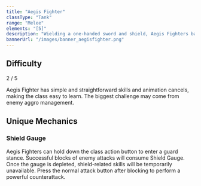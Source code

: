 ```yaml
---
title: "Aegis Fighter"
classType: "Tank"
range: "Melee"
elements: "[5]"
description: "Wielding a one-handed sword and shield, Aegis Fighters battle on the front line, utilizing both offensive and defensive skills that excel in crowd-control and enemy aggro management."
bannerUrl: "/images/banner_aegisfighter.png"
---
```


<!-- <script>
    import Video from "$lib/components/Video.svelte";
</script>

<figure>
    <Video
        title="Aegis Fighter Combos"
        id="pDUq_9n3faI"
        bleed
        style="margin: 0"
    />
    <figcaption>
        Demonstration of some Aegis Fighter attacks and animation-cancel combos
    </figcaption>
</figure> -->

<script>
    import Icon from "@iconify/svelte"
</script>

## Difficulty
<div class="difficulty-box flex box">
    <span>2 / 5</span>
    <Icon icon="fluent:star-28-filled" />
    <Icon icon="fluent:star-28-filled" />
</div>

Aegis Fighter has simple and straightforward skills and animation cancels, making the class easy to learn. The biggest challenge may come from enemy aggro management.

## Unique Mechanics

### Shield Gauge
Aegis Fighters can hold down the class action button to enter a guard stance. Successful blocks of enemy attacks will consume Shield Gauge. Once the gauge is depleted, shield-related skills will be temporarily unavailable. Press the normal attack button after blocking to perform a powerful counterattack.